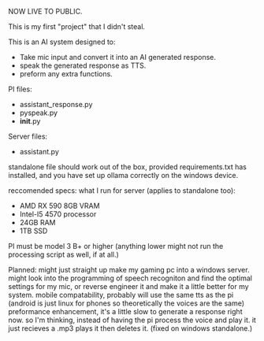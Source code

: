 NOW LIVE TO PUBLIC.

This is my first "project" that I didn't steal.

This is an AI system designed to:
- Take mic input and convert it into an AI generated response.
- speak the generated response as TTS.
- preform any extra functions.


PI files:
- assistant_response.py
- pyspeak.py
- ____init____.py

Server files:
- assistant.py

standalone file should work out of the box, provided requirements.txt has installed, and you have set up ollama correctly on the windows device.

reccomended specs:
what I run for server (applies to standalone too):
- AMD RX 590 8GB VRAM
- Intel-I5 4570 processor
- 24GB RAM
- 1TB SSD

PI must be model 3 B+ or higher (anything lower might not run the processing script as well, if at all.)

Planned:
might just straight up make my gaming pc into a windows server.
might look into the programming of speech recogniton and find the optimal settings for my mic, or reverse engineer it and make it a little better for my system.
mobile compatability, probably will use the same tts as the pi (android is just linux for phones so theoretically the voices are the same)
preformance enhancement, it's a little slow to generate a response right now. so I'm thinking, instead of having the pi process the voice and play it. it just recieves 
a .mp3 plays it then deletes it. (fixed on windows standalone.)
